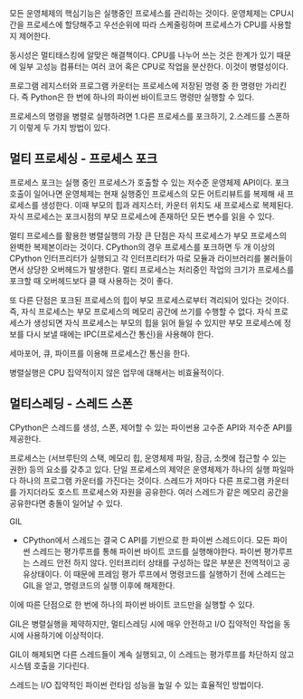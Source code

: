 모든 운영체제의 핵심기능은 실행중인 프로세스를 관리하는 것이다. 운영체제는 CPU시간을 프로세스에 할당해주고 우선순위에 따라 스케줄링하며 프로세스가 CPU를 사용할지 제어한다.

동시성은 멀티태스킹에 알맞은 해결책이다. CPU를 나누어 쓰는 것은 한계가 있기 때문에 일부 고성능 컴퓨터는 여러 코어 혹은 CPU로 작업을 분산한다. 이것이 병렬성이다.

프로그램 레지스터와 프로그램 카운터는 프로세스에 저장된 명령 중 한 명령만 가리킨다. 즉 Python은 한 번에 하나의 파이썬 바이트코드 명령만 실행할 수 있다.

프로세스의 명령을 병렬로 실행하려면 1.다른 프로세스를 포크하기, 2.스레드를 스폰하기 이렇게 두 가지 방법이 있다.

멀티 프로세싱 - 프로세스 포크
- 
프로세스 포크는 실행 중인 프로세스가 호출할 수 있는 저수준 운영체제 API이다.
포크호출이 일어나면 운영체제는 현재 실행중인 프로세스의 모든 어트리뷰트를 복제해 새 프로세스를 생성한다. 이때 부모의 힙과 레지스터, 카운터 위치도 새 프로세스로 복제된다. 자식 프로세스는  포크시점의 부모 프로세스에 존재하던 모든 변수를 읽을 수 있다.

멀티 프로세스를 활용한 병렬실행의 가장 큰 단점은 자식 프로세스가 부모 프로세스의 완벽한 복제본이라는 것이다.
CPython의 경우 프로세스를 포크하면 두 개 이상의 CPython 인터프리터가 실행되고 각 인터프리터가 따로 모듈과 라이브러리를 불러들이면서 상당한 오버헤드가 발생한다. 멀티 프로세스는 처리중인 작업의 크기가 프로세스를 포크할 때 오버헤드보다 클 때 사용하는 것이 좋다.

또 다른 단점은 포크된 프로세스의 힙이 부모 프로세스로부터 격리되어 있다는 것이다. 즉, 자식 프로세스는 부모 프로세스의 메모리 공간에 쓰기를 수행할 수 없다. 자식 프로세스가 생성되면 자식 프로세스는 부모의 힙을 읽어 들일 수 있지만 부모 프로세스에 정보를 다시 보낼 때에는 IPC(프로세스간 통신)을 사용해야 한다.

세마포어, 큐, 파이프를 이용해 프로세스간 통신을 한다.

병렬실행은 CPU 집약적이지 않은 업무에 대해서는 비효율적이다.

멀티스레딩 - 스레드 스폰
- 
CPython은 스레드를 생성, 스폰, 제어할 수 있는 파이썬용 고수준 API와 저수준 API를 제공한다.

프로세스는 (서브루틴의 스택, 메모리 힙, 운영체제 파일, 잠금, 소켓에 접근할 수 있는 권한) 등의 요소를 갖추고 있다.
단일 프로세스의 제약은 운영체제가 하나의 실행 파일마다 하나의 프로그램 카운터를 가진다는 것이다. 스레드가 저마다 다른 프로그램 카운터를 가지더라도 호스트 프로세스와 자원을 공유한다. 여러 스레드가 같은 메모리 공간을 공유한다면 충돌이 일어날 수 있다. 

GIL
- CPython에서 스레드는 결국 C API를 기반으로 한 파이썬 스레드이다. 모든 파이썬 스레드는 평가루프를 통해 파이썬 바이트 코드를 실행해야한다. 파이썬 평가루프는 스레드 안전 하지 않다. 인터프리터 상태를 구성하는 많은 부분은 전역적이고 공유상태이다. 이 때문에 프레임 평가 루프에서 명령코드를 실행하기 전에 스레드는 GIL을 얻고, 명령코드의 실행 이후에 해제한다.

이에 따른 단점으로 한 번에 하나의 파이썬 바이트 코드만을 실행할 수 있다.

GIL은 병렬실행을 제약하지만, 멀티스레딩 시에 매우 안전하고 I/O 집약적인 작업을 동시에 사용하기에 이상적이다.

GIL이 해제되면 다른 스레드들이 계속 실행되고, 이 스레드는 평가루프를 차단하지 않고 시스템 호출을 기다린다.

스레드는 I/O 집약적인 파이썬 런타임 성능을 높일 수 있는 효율적인 방법이다.